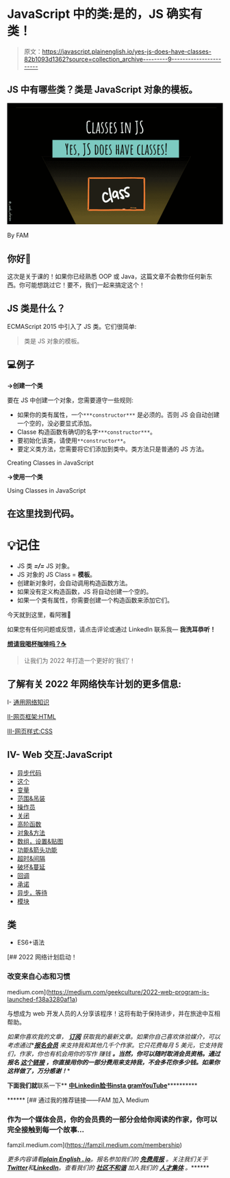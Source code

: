 # JavaScript 中的类:是的，JS 确实有类！

> 原文：<https://javascript.plainenglish.io/yes-js-does-have-classes-82b1093d1362?source=collection_archive---------9----------------------->

## JS 中有哪些类？类是 JavaScript 对象的模板。

![](img/399d91455446a63bdbacce1a907bfa5d.png)

By FAM

## 你好👋

这次是关于课的！如果你已经熟悉 OOP 或 Java，这篇文章不会教你任何新东西。你可能想跳过它！要不，我们一起来搞定这个！

## JS 类是什么？

ECMAScript 2015 中引入了 JS 类。它们很简单:

> 类是 JS 对象的模板。

## 💻例子

**→创建一个类**

要在 JS 中创建一个对象，您需要遵守一些规则:

*   如果你的类有属性，一个`***constructor***` 是必须的。否则 JS 会自动创建一个空的，没必要显式添加。
*   Classe 构造函数有确切的名字`***constructor***`。
*   要初始化该类，请使用`**constructor**`。
*   要定义类方法，您需要将它们添加到类中。类方法只是普通的 JS 方法。

Creating Classes in JavaScript

**→使用一个类**

Using Classes in JavaScript

## 在这里找到代码。

# 💡记住

*   JS 类 ***=/=*** JS 对象。
*   JS 对象的 JS Class = **模板**。
*   创建新对象时，会自动调用构造函数方法。
*   如果没有定义构造函数，JS 将自动创建一个空的。
*   如果一个类有属性，你需要创建一个构造函数来添加它们。

今天就到这里，看阿雅🙋

如果您有任何问题或反馈，请点击评论或通过 LinkedIn 联系我— **我洗耳恭听！**

[**想请我喝杯咖啡吗？☕️**](https://www.buymeacoffee.com/fatimaamzil)

> 让我们为 2022 年打造一个更好的‘我们’！

## 了解有关 2022 年网络快车计划的更多信息:

I- [通用网络知识](https://medium.com/geekculture/2022-web-program-chapter-n-1-is-done-499fb0707220?source=your_stories_page----------------------------------------)

[II-网页框架:HTML](https://famzil.medium.com/your-html-essentials-69d9b2349355?source=your_stories_page----------------------------------------)

[III-网页样式:CSS](https://medium.com/geekculture/recap-of-the-css-chapter-ae388d51e564?source=your_stories_page----------------------------------------)

## IV- Web 交互:JavaScript

*   [异步代码](/can-the-web-live-without-asynchronous-code-7f61fe2e862e?source=your_stories_page----------------------------------------)
*   [这个](https://medium.com/geekculture/this-for-developers-5dc91d499677?source=your_stories_page----------------------------------------)
*   [变量](https://medium.com/codex/js-variables-what-you-need-to-know-fb8994ed9d0d?source=your_stories_page-------------------------------------)
*   [范围&吊装](/js-mechanism-you-should-know-12431e094103?source=your_stories_page-------------------------------------)
*   [操作员](/js-operators-3511c8545719?source=your_stories_page-------------------------------------)
*   [关闭](https://famzil.medium.com/js-closures-99666fe36a6a?source=your_stories_page-------------------------------------)
*   [高阶函数](https://famzil.medium.com/whats-hof-in-javascript-9fb68a9c3f6f?source=your_stories_page-------------------------------------)
*   [对象&方法](https://famzil.medium.com/objects-in-javascript-64fa3e82765f?source=your_stories_page-------------------------------------)
*   [数组，设置&贴图](/data-structures-in-js-9a13f7aa82b3?source=your_stories_page-------------------------------------)
*   [功能&箭头功能](https://famzil.medium.com/arrow-functions-in-js-235b5ade3958?source=your_stories_page-------------------------------------)
*   [超时&间隔](https://famzil.medium.com/timing-events-in-javascript-d44c24ed8641?source=your_stories_page-------------------------------------)
*   [破坏&蔓延](https://famzil.medium.com/destructuring-spread-syntax-in-js-d9260a725c99)
*   [回调](https://famzil.medium.com/call-me-back-later-in-javascript-9cdb74aafca3?source=your_stories_page-------------------------------------)
*   [承诺](https://famzil.medium.com/how-javascript-promises-you-e0039fe341ba?source=your_stories_page-------------------------------------)
*   [异步，等待](https://famzil.medium.com/making-async-code-looks-like-sync-code-in-js-b0f5133e14ae)
*   [模块](https://famzil.medium.com/break-your-app-into-boxes-e876937e3206?source=your_stories_page-------------------------------------)

## **类**

*   ES6+语法

[](https://medium.com/geekculture/2022-web-program-is-launched-f38a3280af1a) [## 2022 网络计划启动！

### 改变来自心态和习惯

medium.com](https://medium.com/geekculture/2022-web-program-is-launched-f38a3280af1a) 

与想成为 web 开发人员的人分享该程序！这将有助于保持进步，并在旅途中互相帮助。

*如果你喜欢我的文章，* [***订阅***](https://famzil.medium.com/subscribe) *获取我的最新文章。如果你自己喜欢体验媒介，可以考虑通过**[***报名会员***](https://famzil.medium.com/membership) *来支持我和其他几千个作家。它只花费***每月 5 美元，它支持我们，作家，你也有机会用你的写作* *赚钱* **。当然，你可以随时取消会员资格。通过报名 [*这个链接*](https://famzil.medium.com/membership) *，你直接用你的一部分费用来支持我，不会多花你多少钱。如果你这样做了，万分感谢！*****

**下面我们就**联系一下** [**中**](https://medium.com/@famzil/)**[**Linkedin**](https://www.linkedin.com/in/fatima-amzil-9031ba95/)**[**脸书**](https://www.facebook.com/The-Front-End-World)**[**insta gram**](https://www.instagram.com/the_frontend_world/)**[**YouTube**](https://www.youtube.com/channel/UCaxr-f9r6P1u7Y7SKFHi12g)**********

******[](https://famzil.medium.com/membership) [## 通过我的推荐链接——FAM 加入 Medium

### 作为一个媒体会员，你的会员费的一部分会给你阅读的作家，你可以完全接触到每一个故事…

famzil.medium.com](https://famzil.medium.com/membership) 

*更多内容请看*[***plain English . io***](https://plainenglish.io/)*。报名参加我们的* [***免费周报***](http://newsletter.plainenglish.io/) *。关注我们关于*[***Twitter***](https://twitter.com/inPlainEngHQ)*和*[***LinkedIn***](https://www.linkedin.com/company/inplainenglish/)*。查看我们的* [***社区不和谐***](https://discord.gg/GtDtUAvyhW) *加入我们的* [***人才集体***](https://inplainenglish.pallet.com/talent/welcome) *。*******